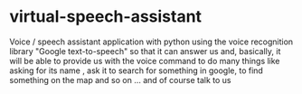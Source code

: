 # virtual-speech-assistant
Voice / speech assistant application with python using the voice recognition library "Google text-to-speech" so that it can answer us and, basically, it will be able to provide us with the voice command to do many things like asking for its name , ask it to search for something in google, to find something on the map and so on ... and of course talk to us


